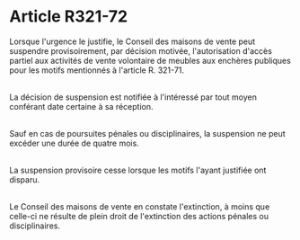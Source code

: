 # Article R321-72

<p>Lorsque l'urgence le justifie, le Conseil des maisons de vente peut suspendre provisoirement, par décision motivée, l'autorisation d'accès partiel aux activités de vente volontaire de meubles aux enchères publiques pour les motifs mentionnés à l'article R. 321-71.<br/><br/>

La décision de suspension est notifiée à l'intéressé par tout moyen conférant date certaine à sa réception.<br/><br/>

Sauf en cas de poursuites pénales ou disciplinaires, la suspension ne peut excéder une durée de quatre mois.<br/><br/>

La suspension provisoire cesse lorsque les motifs l'ayant justifiée ont disparu.<br/><br/>

Le Conseil des maisons de vente en constate l'extinction, à moins que celle-ci ne résulte de plein droit de l'extinction des actions pénales ou disciplinaires.</p>